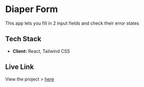# Diaper Form

This app lets you fill in 2 input fields and check their error states

## Tech Stack

- **Client:** React, Tailwind CSS

## Live Link

View the project > [here](https://duncan-chege.github.io/product-quantity)